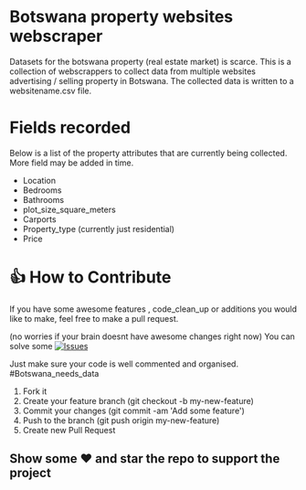 # Botswana  property websites webscraper
Datasets for the botswana property (real estate market) is scarce.
This is a collection of webscrappers to collect data from multiple websites 
advertising / selling property in Botswana. The collected data is written 
to a websitename.csv file.

# Fields recorded
Below is a list of the property attributes that are currently being collected.
More field may be added in time.

- Location 
- Bedrooms
- Bathrooms
- plot_size_square_meters
- Carports
- Property_type (currently just residential)
- Price

# 👍 How to Contribute
If you have some awesome features , code_clean_up or additions you would like to make,
feel free to make a pull request. 

(no worries if your brain doesnt have awesome changes right now)
You can solve some [![Issues](https://img.shields.io/github/issues/SidneyMachara/https://github.com/SidneyMachara/Botswana_property_websites_webscraper)](https://github.com/SidneyMachara/Botswana_property_websites_webscraper/issues)   

Just make sure your code is well commented and organised. #Botswana_needs_data

1. Fork it
2. Create your feature branch (git checkout -b my-new-feature)
3. Commit your changes (git commit -am 'Add some feature')
4. Push to the branch (git push origin my-new-feature)
5. Create new Pull Request

## Show some :heart: and star the repo to support the project